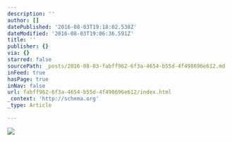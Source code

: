 ```yaml
---
description: ''
author: []
datePublished: '2016-08-03T19:18:02.538Z'
dateModified: '2016-08-03T19:06:36.591Z'
title: ''
publisher: {}
via: {}
starred: false
sourcePath: _posts/2016-08-03-fabff962-6f3a-4654-b55d-4f498696e612.md
inFeed: true
hasPage: true
inNav: false
url: fabff962-6f3a-4654-b55d-4f498696e612/index.html
_context: 'http://schema.org'
_type: Article

---
```

![](https://the-grid-user-content.s3-us-west-2.amazonaws.com/f9ac09e6-b419-4744-a001-84a947f2bd9e.jpg)